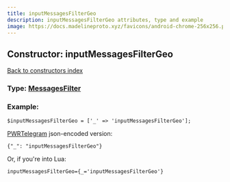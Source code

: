 ```yaml
---
title: inputMessagesFilterGeo
description: inputMessagesFilterGeo attributes, type and example
image: https://docs.madelineproto.xyz/favicons/android-chrome-256x256.png
---
```

## Constructor: inputMessagesFilterGeo  
[Back to constructors index](index.md)






### Type: [MessagesFilter](../types/MessagesFilter.md)


### Example:

```
$inputMessagesFilterGeo = ['_' => 'inputMessagesFilterGeo'];
```  

[PWRTelegram](https://pwrtelegram.xyz) json-encoded version:

```
{"_": "inputMessagesFilterGeo"}
```


Or, if you're into Lua:  


```
inputMessagesFilterGeo={_='inputMessagesFilterGeo'}

```


